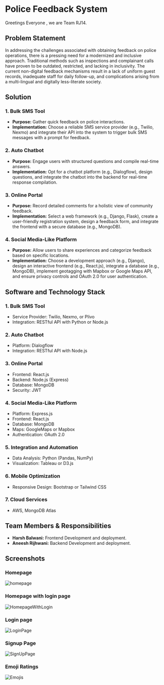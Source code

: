 # Police Feedback System
Greetings Everyone , we are Team RJ14. 
## Problem Statement

In addressing the challenges associated with obtaining feedback on police operations, there is a pressing need for a modernized and inclusive approach. Traditional methods such as inspections and complainant calls have proven to be outdated, restricted, and lacking in inclusivity. The current non-digital feedback mechanisms result in a lack of uniform guest records, inadequate staff for daily follow-up, and complications arising from a multi-lingual and digitally less-literate society.

## Solution

### 1. Bulk SMS Tool

- **Purpose:** Gather quick feedback on police interactions.
- **Implementation:** Choose a reliable SMS service provider (e.g., Twilio, Nexmo) and integrate their API into the system to trigger bulk SMS messages with a prompt for feedback.

### 2. Auto Chatbot

- **Purpose:** Engage users with structured questions and compile real-time answers.
- **Implementation:** Opt for a chatbot platform (e.g., Dialogflow), design questions, and integrate the chatbot into the backend for real-time response compilation.

### 3. Online Portal

- **Purpose:** Record detailed comments for a holistic view of community feedback.
- **Implementation:** Select a web framework (e.g., Django, Flask), create a user-friendly registration system, design a feedback form, and integrate the frontend with a secure database (e.g., MongoDB).

### 4. Social Media-Like Platform

- **Purpose:** Allow users to share experiences and categorize feedback based on specific locations.
- **Implementation:** Choose a development approach (e.g., Django), design an interactive frontend (e.g., React.js), integrate a database (e.g., MongoDB), implement geotagging with Mapbox or Google Maps API, and ensure privacy controls and OAuth 2.0 for user authentication.

## Software and Technology Stack

### 1. Bulk SMS Tool

- Service Provider: Twilio, Nexmo, or Plivo
- Integration: RESTful API with Python or Node.js

### 2. Auto Chatbot

- Platform: Dialogflow
- Integration: RESTful API with Node.js

### 3. Online Portal

- Frontend: React.js
- Backend: Node.js (Express)
- Database: MongoDB
- Security: JWT

### 4. Social Media-Like Platform

- Platform: Express.js
- Frontend: React.js
- Database: MongoDB
- Maps: GoogleMaps or Mapbox
- Authentication: OAuth 2.0

### 5. Integration and Automation

- Data Analysis: Python (Pandas, NumPy)
- Visualization: Tableau or D3.js

### 6. Mobile Optimization

- Responsive Design: Bootstrap or Tailwind CSS

### 7. Cloud Services

- AWS, MongoDB Atlas

## Team Members & Responsibilities

- **Harsh Balwani:** Frontend Development and deployment.
- **Aneesh Rijhwani:** Backend Development and deployment.

## Screenshots
### Homepage 
![homepage](https://github.com/AneeshRijhwani25/RJPOLICE_HACK_508_RJ14_1/assets/91670912/f6689b6b-ff8d-4d0d-b369-8d860502cabd)


### Homepage with login page
![HomepageWithLogin](https://github.com/AneeshRijhwani25/RJPOLICE_HACK_508_RJ14_1/assets/91670912/50375ad8-5bae-4cf7-8715-04fba2019bd2)

### Login page
![LoginPage](https://github.com/AneeshRijhwani25/RJPOLICE_HACK_508_RJ14_1/assets/91670912/2f36b0a3-1742-4601-8723-c52b7508bacd)

### Signup Page
![SignUpPage](https://github.com/AneeshRijhwani25/RJPOLICE_HACK_508_RJ14_1/assets/91670912/81bc198b-a485-4ff7-9d89-9f208bc53fee)

### Emoji Ratings
![Emojis](https://github.com/AneeshRijhwani25/RJPOLICE_HACK_508_RJ14_1/assets/91670912/fc5fd452-3405-455c-903b-69fbc8cfa020 )




